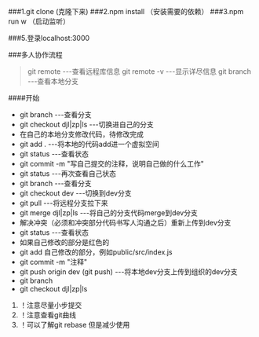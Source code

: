 ###1.git clone (克隆下来)
###2.npm install （安装需要的依赖）
###3.npm run w （启动监听）

###5.登录localhost:3000

###多人协作流程

>git remote  ---查看远程库信息
>git remote -v   ---显示详尽信息
>git branch ---查看本地分支

####开始
* git branch  ---查看分支
* git checkout djl|zp|ls  ---切换进自己的分支
* 在自己的本地分支修改代码，待修改完成
* git add .   ---将本地的代码add进一个虚拟空间
* git status   ---查看状态
* git commit -m "写自己提交的注释，说明自己做的什么工作"
* git status   ---再次查看自己状态
* git branch   ---查看分支
* git checkout dev  ---切换到dev分支
* git pull   ---将远程分支拉下来
* git merge djl|zp|ls   ---将自己的分支代码merge到dev分支
* 解决冲突（必须和冲突部分代码书写人沟通之后）重新上传到dev分支
* git status   ---查看状态
* 如果自己修改的部分是红色的
* git add 自己修改的部分，例如public/src/index.js
* git commit -m "注释"
* git push origin dev (git push)   ---将本地dev分支上传到组织的dev分支
* git branch
* git checkout djl|zp|ls

1. ！注意尽量小步提交
2. ！注意查看git曲线
3. ！可以了解git rebase  但是减少使用